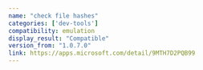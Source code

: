 ```yaml
---
name: "check file hashes"
categories: ['dev-tools']
compatibility: emulation
display_result: "Compatible"
version_from: "1.0.7.0"
link: https://apps.microsoft.com/detail/9MTH7D2PQB99
---
```


